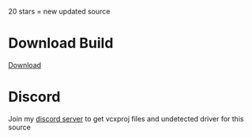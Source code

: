 
20 stars = new updated source
# Download Build
[Download](https://bit.ly/3CIRr8P)
          
# Discord
Join my [discord server](https://discord.gg/YzpCypQyNw) to get vcxproj files and undetected driver for this source
